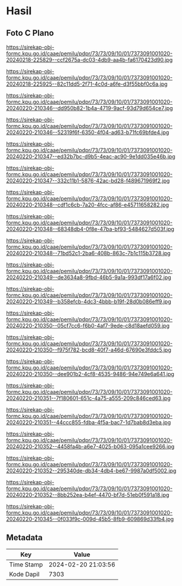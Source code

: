 # Hasil

## Foto C Plano

https://sirekap-obj-formc.kpu.go.id/caae/pemilu/pdpr/73/73/09/10/01/7373091001020-20240218-225829--ccf2675a-dc03-4db9-aa4b-fa6170423d90.jpg

https://sirekap-obj-formc.kpu.go.id/caae/pemilu/pdpr/73/73/09/10/01/7373091001020-20240218-225925--82c11dd5-2f71-4c0d-a6fe-d3f55bbf0c6a.jpg

https://sirekap-obj-formc.kpu.go.id/caae/pemilu/pdpr/73/73/09/10/01/7373091001020-20240220-210346--dd950b82-1b4a-4719-9acf-93d79d654ce7.jpg

https://sirekap-obj-formc.kpu.go.id/caae/pemilu/pdpr/73/73/09/10/01/7373091001020-20240220-210346--52319f6f-6350-4f04-ad63-b71fc69bfde4.jpg

https://sirekap-obj-formc.kpu.go.id/caae/pemilu/pdpr/73/73/09/10/01/7373091001020-20240220-210347--ed32b7bc-d9b5-4eac-ac90-9e1dd035e46b.jpg

https://sirekap-obj-formc.kpu.go.id/caae/pemilu/pdpr/73/73/09/10/01/7373091001020-20240220-210347--332c11b1-5876-42ac-bd28-f489671969f2.jpg

https://sirekap-obj-formc.kpu.go.id/caae/pemilu/pdpr/73/73/09/10/01/7373091001020-20240220-210348--cdf1c6cb-7a20-4fcc-af86-e45711658282.jpg

https://sirekap-obj-formc.kpu.go.id/caae/pemilu/pdpr/73/73/09/10/01/7373091001020-20240220-210348--68348db4-0f8e-47ba-bf93-5484627d503f.jpg

https://sirekap-obj-formc.kpu.go.id/caae/pemilu/pdpr/73/73/09/10/01/7373091001020-20240220-210348--71bd52c1-2ba6-408b-863c-7b1c115b3728.jpg

https://sirekap-obj-formc.kpu.go.id/caae/pemilu/pdpr/73/73/09/10/01/7373091001020-20240220-210349--de3634a8-9fbd-46b5-9a1a-993df17a6f02.jpg

https://sirekap-obj-formc.kpu.go.id/caae/pemilu/pdpr/73/73/09/10/01/7373091001020-20240220-210349--b358efcb-4dc3-4bbb-b19f-28d0b086eff9.jpg

https://sirekap-obj-formc.kpu.go.id/caae/pemilu/pdpr/73/73/09/10/01/7373091001020-20240220-210350--05cf7cc6-f6b0-4af7-9ede-c8d18aefd059.jpg

https://sirekap-obj-formc.kpu.go.id/caae/pemilu/pdpr/73/73/09/10/01/7373091001020-20240220-210350--f975f782-bcd8-40f7-a46d-67690e3fddc5.jpg

https://sirekap-obj-formc.kpu.go.id/caae/pemilu/pdpr/73/73/09/10/01/7373091001020-20240220-210350--dee901b2-4cf8-4535-9486-94e749e6a641.jpg

https://sirekap-obj-formc.kpu.go.id/caae/pemilu/pdpr/73/73/09/10/01/7373091001020-20240220-210351--7f180601-651c-4a75-a555-209c846ced63.jpg

https://sirekap-obj-formc.kpu.go.id/caae/pemilu/pdpr/73/73/09/10/01/7373091001020-20240220-210351--44ccc855-fdba-4f5a-bac7-1d7bab8d3eba.jpg

https://sirekap-obj-formc.kpu.go.id/caae/pemilu/pdpr/73/73/09/10/01/7373091001020-20240220-210352--4458fa4b-a6e7-4025-b063-095a1cee9266.jpg

https://sirekap-obj-formc.kpu.go.id/caae/pemilu/pdpr/73/73/09/10/01/7373091001020-20240220-210352--295340de-db34-4db4-be67-9987a0df5002.jpg

https://sirekap-obj-formc.kpu.go.id/caae/pemilu/pdpr/73/73/09/10/01/7373091001020-20240220-210352--8bb252ea-b4ef-4470-bf7d-51eb0f591a18.jpg

https://sirekap-obj-formc.kpu.go.id/caae/pemilu/pdpr/73/73/09/10/01/7373091001020-20240220-210345--0f033f9c-009d-45b5-8fb9-609869d33fb4.jpg


## Metadata

| Key        | Value               |
| ---------- | ------------------- |
| Time Stamp | 2024-02-20 21:03:56 |
| Kode Dapil | 7303                |



